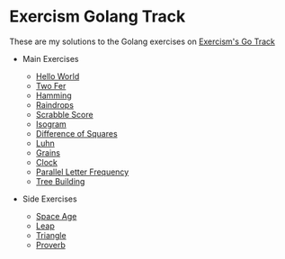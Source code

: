 # Exercism Golang Track

These are my solutions to the Golang exercises on [Exercism's Go Track](https://exercism.io/tracks/go)

- Main Exercises
    - [Hello World](main-exercises/hello-world/README.md)
    - [Two Fer](main-exercises/two-fer/README.md)
    - [Hamming](main-exercises/hamming/README.md)
    - [Raindrops](main-exercises/raindrops/README.md)
    - [Scrabble Score](main-exercises/scrabble-score/README.md)
    - [Isogram](main-exercises/isogram/README.md)
    - [Difference of Squares](main-exercises/difference-of-squares/README.md)
    - [Luhn](main-exercises/luhn/README.md)
    - [Grains](main-exercises/grains/README.md)
    - [Clock](main-exercises/clock/README.md)
    - [Parallel Letter Frequency](main-exercises/parallel-letter-frequency/README.md)
    - [Tree Building](main-exercises/tree-building/README.md)

- Side Exercises
    - [Space Age](side-exercises/space-age/README.md)
    - [Leap](side-exercises/leap/README.md)
    - [Triangle](side-exercises/triangle/README.md)
    - [Proverb](side-exercises/proverb/README.md)